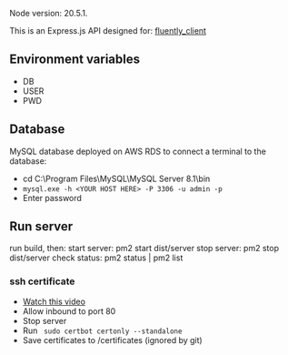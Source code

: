 Node version: 20.5.1.

This is an Express.js API designed for: [fluently_client](https://github.com/2gi3/fluently_client)

## Environment variables
-  DB
-  USER
-  PWD

## Database
MySQL database deployed on AWS RDS
to connect a terminal to the database:
- cd C:\Program Files\MySQL\MySQL Server 8.1\bin
- `mysql.exe -h <YOUR HOST HERE> -P 3306 -u admin -p`
- Enter password

## Run server
run build, then:
start server: pm2 start dist/server
stop server: pm2 stop dist/server
check status: pm2 status | pm2 list


### ssh certificate 
- [Watch this video](https://www.youtube.com/watch?v=Kk9kuf6D8so)
-  Allow inbound to port 80
-  Stop server 
-  Run ` sudo certbot certonly --standalone`
-  Save certificates to /certificates (ignored by git)
